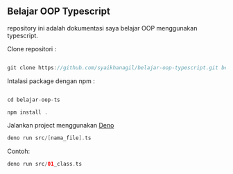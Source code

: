 ## Belajar OOP Typescript


repository ini adalah dokumentasi saya belajar OOP menggunakan typescript.

Clone repositori :

```groovy

git clone https://github.com/syaikhanagil/belajar-oop-typescript.git belajar-oop-ts

````


Intalasi package dengan npm :
```groovy

cd belajar-oop-ts

npm install .

```

Jalankan project menggunakan [Deno](https://deno.land/)
```groovy
deno run src/[nama_file].ts
```

Contoh:
```groovy
deno run src/01_class.ts
```